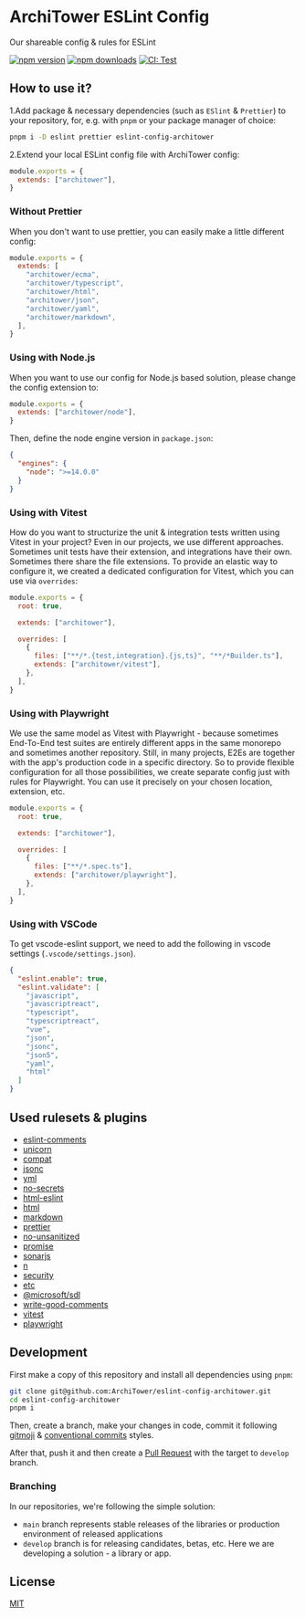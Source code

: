 # ArchiTower ESLint Config

Our shareable config & rules for ESLint

[![npm version][npm-version-src]][npm-version-href]
[![npm downloads][npm-downloads-src]][npm-downloads-href]
[![CI: Test][github-actions-src]][github-actions-href]

## How to use it?

1.Add package & necessary dependencies (such as `ESlint` & `Prettier`) to your
repository, for, e.g. with `pnpm` or your package manager of choice:

```bash
pnpm i -D eslint prettier eslint-config-architower
```

2.Extend your local ESLint config file with ArchiTower config:

```js
module.exports = {
  extends: ["architower"],
}
```

### Without Prettier

When you don't want to use prettier, you can easily make a little different
config:

```js
module.exports = {
  extends: [
    "architower/ecma",
    "architower/typescript",
    "architower/html",
    "architower/json",
    "architower/yaml",
    "architower/markdown",
  ],
}
```

### Using with Node.js

When you want to use our config for Node.js based solution, please change the
config extension to:

```js
module.exports = {
  extends: ["architower/node"],
}
```

Then, define the node engine version in `package.json`:

```json
{
  "engines": {
    "node": ">=14.0.0"
  }
}
```

### Using with Vitest

How do you want to structurize the unit & integration tests written using Vitest
in your project? Even in our projects, we use different approaches. Sometimes
unit tests have their extension, and integrations have their own. Sometimes
there share the file extensions. To provide an elastic way to configure it, we
created a dedicated configuration for Vitest, which you can use via `overrides`:

```js
module.exports = {
  root: true,

  extends: ["architower"],

  overrides: [
    {
      files: ["**/*.{test,integration}.{js,ts}", "**/*Builder.ts"],
      extends: ["architower/vitest"],
    },
  ],
}
```

### Using with Playwright

We use the same model as Vitest with Playwright - because sometimes End-To-End
test suites are entirely different apps in the same monorepo and sometimes
another repository. Still, in many projects, E2Es are together with the app's
production code in a specific directory. So to provide flexible configuration
for all those possibilities, we create separate config just with rules for
Playwright. You can use it precisely on your chosen location, extension, etc.

```js
module.exports = {
  root: true,

  extends: ["architower"],

  overrides: [
    {
      files: ["**/*.spec.ts"],
      extends: ["architower/playwright"],
    },
  ],
}
```

### Using with VSCode

To get vscode-eslint support, we need to add the following in vscode settings
(`.vscode/settings.json`).

```json
{
  "eslint.enable": true,
  "eslint.validate": [
    "javascript",
    "javascriptreact",
    "typescript",
    "typescriptreact",
    "vue",
    "json",
    "jsonc",
    "json5",
    "yaml",
    "html"
  ]
}
```

## Used rulesets & plugins

- [eslint-comments](https://github.com/mysticatea/eslint-plugin-eslint-comments)
- [unicorn](https://github.com/sindresorhus/eslint-plugin-unicorn)
- [compat](https://github.com/amilajack/eslint-plugin-compat)
- [jsonc](https://github.com/ota-meshi/eslint-plugin-jsonc)
- [yml](https://github.com/ota-meshi/eslint-plugin-yml)
- [no-secrets](https://github.com/nickdeis/eslint-plugin-no-secrets)
- [html-eslint](https://yeonjuan.github.io/html-eslint/docs)
- [html](https://github.com/BenoitZugmeyer/eslint-plugin-html)
- [markdown](https://github.com/eslint/eslint-plugin-markdown)
- [prettier](https://github.com/prettier/eslint-plugin-prettier#recommended-configuration)
- [no-unsanitized](https://github.com/mozilla/eslint-plugin-no-unsanitized)
- [promise](https://github.com/eslint-community/eslint-plugin-promise)
- [sonarjs](https://github.com/SonarSource/eslint-plugin-sonarjs)
- [n](https://github.com/eslint-community/eslint-plugin-n)
- [security](https://github.com/eslint-community/eslint-plugin-security)
- [etc](https://github.com/cartant/eslint-plugin-etc)
- [@microsoft/sdl](https://github.com/microsoft/eslint-plugin-sdl)
- [write-good-comments](https://github.com/kantord/eslint-plugin-write-good-comments)
- [vitest](https://github.com/veritem/eslint-plugin-vitest)
- [playwright](https://github.com/playwright-community/eslint-plugin-playwright)

## Development

First make a copy of this repository and install all dependencies using `pnpm`:

```bash
git clone git@github.com:ArchiTower/eslint-config-architower.git
cd eslint-config-architower
pnpm i
```

Then, create a branch, make your changes in code, commit it following
[gitmoji](https://gitmoji.dev/) &
[conventional commits](https://www.conventionalcommits.org/en/v1.0.0/) styles.

After that, push it and then create a
[Pull Request](https://github.com/ArchiTower/eslint-config-architower/pulls)
with the target to `develop` branch.

### Branching

In our repositories, we're following the simple solution:

- `main` branch represents stable releases of the libraries or production
  environment of released applications
- `develop` branch is for releasing candidates, betas, etc. Here we are
  developing a solution - a library or app.

## License

[MIT](./LICENSE.md)

<!-- Badges -->

[npm-version-src]:
  https://img.shields.io/npm/v/eslint-config-architower?style=flat-square
[npm-version-href]: https://npmjs.com/package/eslint-config-architower
[npm-downloads-src]:
  https://img.shields.io/npm/dm/eslint-config-architower?style=flat-square
[npm-downloads-href]: https://npmjs.com/package/eslint-config-architower
[github-actions-src]:
  https://img.shields.io/github/actions/workflow/status/ArchiTower/eslint-config-architower/release.yml?branch=main&style=flat-square
[github-actions-href]:
  https://github.com/ArchiTower/eslint-config-architower/actions/workflows/release.yml
